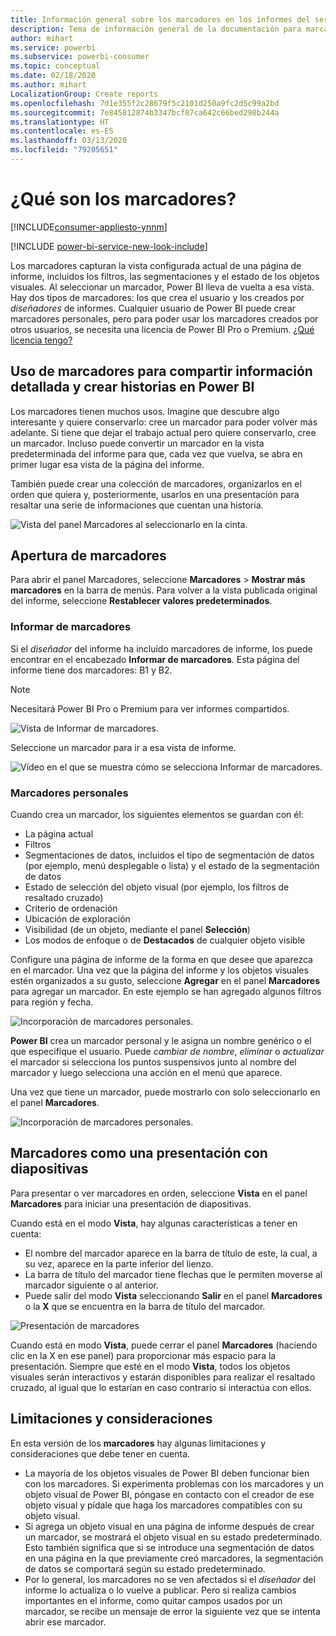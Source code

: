 ```yaml
---
title: Información general sobre los marcadores en los informes del servicio Power BI
description: Tema de información general de la documentación para marcadores en el servicio Power BI.
author: mihart
ms.service: powerbi
ms.subservice: powerbi-consumer
ms.topic: conceptual
ms.date: 02/18/2020
ms.author: mihart
LocalizationGroup: Create reports
ms.openlocfilehash: 7d1e355f2c28679f5c2101d250a9fc2d5c99a2bd
ms.sourcegitcommit: 7e845812874b3347bcf87ca642c66bed298b244a
ms.translationtype: HT
ms.contentlocale: es-ES
ms.lasthandoff: 03/13/2020
ms.locfileid: "79205651"
---
```

# <a name="what-are-bookmarks"></a>¿Qué son los marcadores?

[!INCLUDE[consumer-appliesto-ynnm](../includes/consumer-appliesto-ynnm.md)]

[!INCLUDE [power-bi-service-new-look-include](../includes/power-bi-service-new-look-include.md)]

Los marcadores capturan la vista configurada actual de una página de informe, incluidos los filtros, las segmentaciones y el estado de los objetos visuales. Al seleccionar un marcador, Power BI lleva de vuelta a esa vista. Hay dos tipos de marcadores: los que crea el usuario y los creados por *diseñadores* de informes. Cualquier usuario de Power BI puede crear marcadores personales, pero para poder usar los marcadores creados por otros usuarios, se necesita una licencia de Power BI Pro o Premium. [¿Qué licencia tengo?](end-user-license.md)

## <a name="use-bookmarks-to-share-insights-and-build-stories-in-power-bi"></a>Uso de marcadores para compartir información detallada y crear historias en Power BI 
Los marcadores tienen muchos usos. Imagine que descubre algo interesante y quiere conservarlo: cree un marcador para poder volver más adelante. Si tiene que dejar el trabajo actual pero quiere conservarlo, cree un marcador. Incluso puede convertir un marcador en la vista predeterminada del informe para que, cada vez que vuelva, se abra en primer lugar esa vista de la página del informe. 

También puede crear una colección de marcadores, organizarlos en el orden que quiera y, posteriormente, usarlos en una presentación para resaltar una serie de informaciones que cuentan una historia.  

![Vista del panel Marcadores al seleccionarlo en la cinta.](media/end-user-bookmarks/power-bi-select-bookmark.png)

## <a name="open-bookmarks"></a>Apertura de marcadores
Para abrir el panel Marcadores, seleccione **Marcadores** > **Mostrar más marcadores** en la barra de menús. Para volver a la vista publicada original del informe, seleccione **Restablecer valores predeterminados**.

### <a name="report-bookmarks"></a>Informar de marcadores
Si el *diseñador* del informe ha incluido marcadores de informe, los puede encontrar en el encabezado **Informar de marcadores**. Esta página del informe tiene dos marcadores: B1 y B2. 

> [!NOTE]
> Necesitará Power BI Pro o Premium para ver informes compartidos. 

![Vista de Informar de marcadores.](media/end-user-bookmarks/power-bi-report.png)

Seleccione un marcador para ir a esa vista de informe. 

![Vídeo en el que se muestra cómo se selecciona Informar de marcadores.](media/end-user-bookmarks/power-bi-bookmarks.gif)

### <a name="personal-bookmarks"></a>Marcadores personales

Cuando crea un marcador, los siguientes elementos se guardan con él:

* La página actual
* Filtros
* Segmentaciones de datos, incluidos el tipo de segmentación de datos (por ejemplo, menú desplegable o lista) y el estado de la segmentación de datos
* Estado de selección del objeto visual (por ejemplo, los filtros de resaltado cruzado)
* Criterio de ordenación
* Ubicación de exploración
* Visibilidad (de un objeto, mediante el panel **Selección**)
* Los modos de enfoque o de **Destacados** de cualquier objeto visible

Configure una página de informe de la forma en que desee que aparezca en el marcador. Una vez que la página del informe y los objetos visuales estén organizados a su gusto, seleccione **Agregar** en el panel **Marcadores** para agregar un marcador. En este ejemplo se han agregado algunos filtros para región y fecha. 

![Incorporación de marcadores personales.](media/end-user-bookmarks/power-bi-bookmark-personal.png)

**Power BI** crea un marcador personal y le asigna un nombre genérico o el que especifique el usuario. Puede *cambiar de nombre*, *eliminar* o *actualizar* el marcador si selecciona los puntos suspensivos junto al nombre del marcador y luego selecciona una acción en el menú que aparece.

Una vez que tiene un marcador, puede mostrarlo con solo seleccionarlo en el panel **Marcadores**. 

![Incorporación de marcadores personales.](media/end-user-bookmarks/power-bi-bookmark-west.png)


<!--
## Arranging bookmarks
As you create bookmarks, you might find that the order in which you create them isn't necessarily the same order you'd like to present them to your audience. No problem, you can easily rearrange the order of bookmarks.

In the **Bookmarks** pane, simply drag-and-drop bookmarks to change their order, as shown in the following image. The yellow bar between bookmarks designates where the dragged bookmark will be placed.

![Change bookmark order by drag-and-drop](media/desktop-bookmarks/bookmarks_06.png)

The order of your bookmarks can become important when you use the **View** feature of bookmarks, as described in the next section. 

-->

## <a name="bookmarks-as-a-slide-show"></a>Marcadores como una presentación con diapositivas
Para presentar o ver marcadores en orden, seleccione **Vista** en el panel **Marcadores** para iniciar una presentación de diapositivas.

Cuando está en el modo **Vista**, hay algunas características a tener en cuenta:

- El nombre del marcador aparece en la barra de título de este, la cual, a su vez, aparece en la parte inferior del lienzo.
- La barra de título del marcador tiene flechas que le permiten moverse al marcador siguiente o al anterior.
- Puede salir del modo **Vista** seleccionando **Salir** en el panel **Marcadores** o la **X** que se encuentra en la barra de título del marcador.

![Presentación de marcadores](media/end-user-bookmarks/power-bi-slideshow.png)

Cuando está en modo **Vista**, puede cerrar el panel **Marcadores** (haciendo clic en la X en ese panel) para proporcionar más espacio para la presentación. Siempre que esté en el modo **Vista**, todos los objetos visuales serán interactivos y estarán disponibles para realizar el resaltado cruzado, al igual que lo estarían en caso contrario si interactúa con ellos. 

<!--
## Visibility - using the Selection pane
With the release of bookmarks, the new **Selection** pane is also introduced. The **Selection** pane provides a list of all objects on the current page and allows you to select the object and specify whether a given object is visible. 

![Enable the Selection pane](media/desktop-bookmarks/bookmarks_08.png)

You can select an object using the **Selection** pane. Also, you can toggle whether the object is currently visible by clicking the eye icon to the right of the visual. 

![Selection pane](media/desktop-bookmarks/bookmarks_09.png)

When a bookmark is added, the visible status of each object is also saved based on its setting in the **Selection** pane. 

It's important to note that **slicers** continue to filter a report page, regardless of whether they are visible. As such, you can create many different bookmarks, with different slicer settings, and make a single report page appear very different (and highlight different insights) in various bookmarks.


## Bookmarks for shapes and images
You can also link shapes and images to bookmarks. With this feature, when you click on an object, it will show the bookmark associated with that object. This can be especially useful when working with buttons; you can learn more by reading the article about [using buttons in Power BI](desktop-buttons.md). 

To assign a bookmark to an object, select the object, then expand the **Action** section from the **Format Shape** pane, as shown in the following image.

![Add bookmark link to an object](media/desktop-bookmarks/bookmarks_10.png)

Once you turn the **Action** slider to **On** you can select whether the object is a back button, a bookmark, or a Q&A command. If you select bookmark, you can then select which of your bookmarks the object is linked to.

There are all sorts of interesting things you can do with object-linked bookmarking. You can create a visual table of contents on your report page, or you can provide different views (such as visual types) of the same information, just by clicking on an object.

When you are in editing mode you can use ctrl+click to follow the link, and when not in edit mode, simply click the object to follow the link. 


## Bookmark groups

Beginning with the August 2018 release of **Power BI Desktop**, you can create and use bookmark groups. A bookmark group is a collection of bookmarks that you specify, which can be shown and organized as a group. 

To create a bookmark group, hold down the CTRL key and select the bookmarks you want to include in the group, then click the ellipses beside any of the selected bookmarks, and select **Group** from the menu that appears.

![Create a bookmark group](media/desktop-bookmarks/bookmarks_15.png)

**Power BI Desktop** automatically names the group *Group 1*. Fortunately, you can just double-click on the name and rename it to whatever you want.

![Rename a bookmark group](media/desktop-bookmarks/bookmarks_16.png)

With any bookmark group, clicking on the bookmark group's name only expands or collapses the group of bookmarks, and does not represent a bookmark by itself. 

When using the **View** feature of bookmarks, the following applies:

* If the selected bookmark is in a group when you select **View** from bookmarks, only the bookmarks *in that group* are shown in the viewing session. 

* If the selected bookmark is not in a group, or is on the top level (such as the name of a bookmark group), then all bookmarks for the entire report are played, including bookmarks in any group. 

To ungroup bookmarks, just select any bookmark in a group, click the ellipses, and then select **Ungroup** from the menu that appears. 

![Ungroup a bookmark group](media/desktop-bookmarks/bookmarks_17.png)

Note that selecting **Ungroup** for any bookmark from a group takes all bookmarks out of the group (it deletes the group, but not the bookmarks themselves). So to remove a single bookmark from a group, you need to **Ungroup** any member from that group, which deletes the grouping, then select the members you want in the new group (using CTRL and clicking each bookmark), and select **Group** again. 
-->





## <a name="limitations-and-considerations"></a>Limitaciones y consideraciones
En esta versión de los **marcadores** hay algunas limitaciones y consideraciones que debe tener en cuenta.

* La mayoría de los objetos visuales de Power BI deben funcionar bien con los marcadores. Si experimenta problemas con los marcadores y un objeto visual de Power BI, póngase en contacto con el creador de ese objeto visual y pídale que haga los marcadores compatibles con su objeto visual.
* Si agrega un objeto visual en una página de informe después de crear un marcador, se mostrará el objeto visual en su estado predeterminado. Esto también significa que si se introduce una segmentación de datos en una página en la que previamente creó marcadores, la segmentación de datos se comportará según su estado predeterminado.
* Por lo general, los marcadores no se ven afectados si el *diseñador* del informe lo actualiza o lo vuelve a publicar. Pero si realiza cambios importantes en el informe, como quitar campos usados por un marcador, se recibe un mensaje de error la siguiente vez que se intenta abrir ese marcador. 

<!--
## Next steps
spotlight?
-->

